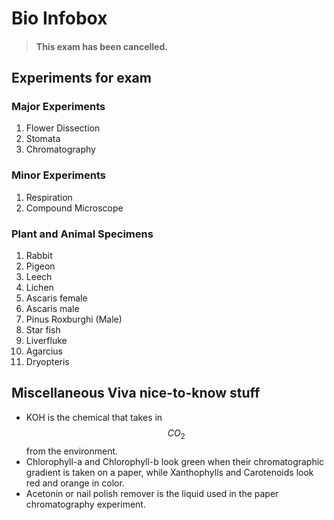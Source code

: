 # Bio Infobox

> #### This exam has been cancelled.

## Experiments for exam

### Major Experiments

1. Flower Dissection
2. Stomata
3. Chromatography

### Minor Experiments

1. Respiration
2. Compound Microscope

### Plant and Animal Specimens

1. Rabbit
2. Pigeon
3. Leech
4. Lichen
5. Ascaris female
6. Ascaris male
7. Pinus Roxburghi (Male)
8. Star fish
9. Liverfluke
10. Agarcius
11. Dryopteris

## Miscellaneous Viva nice-to-know stuff

* KOH is the chemical that takes in $$CO_2$$from the environment.
* Chlorophyll-a and Chlorophyll-b look green when their chromatographic gradient is taken on a paper, while Xanthophylls and Carotenoids look red and orange in color.
* Acetonin or nail polish remover is the liquid used in the paper chromatography experiment.

